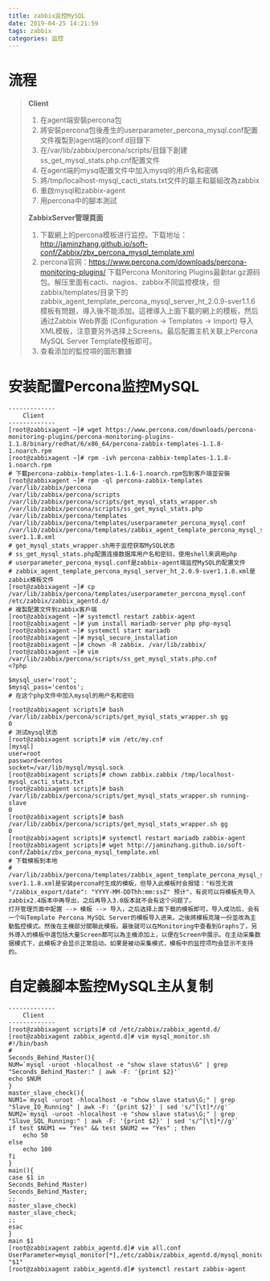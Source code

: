```yaml
---
title: zabbix监控MySQL
date: 2019-04-25 14:21:59
tags: zabbix
categories: 监控
---
```


# 流程

> **Client**
>
> 1. 在agent端安裝percona包
> 2. 將安裝percona包後產生的userparameter_percona_mysql.conf配置文件複製到agent端的conf.d目錄下
> 3. 在/var/lib/zabbix/percona/scripts/目錄下創建ss_get_mysql_stats.php.cnf配置文件
> 4. 在agent端的mysql配置文件中加入mysql的用戶名和密碼
> 5. 將/tmp/localhost-mysql_cacti_stats.txt文件的屬主和屬組改為zabbix
> 6. 重啟mysql和zabbix-agent
> 7. 用percona中的腳本測試
>
>
>
> **ZabbixServer管理頁面**
>
> 1. 下載網上的percona模板进行监控。下载地址：<http://jaminzhang.github.io/soft-conf/Zabbix/zbx_percona_mysql_template.xml>
> 2. percona官网：<https://www.percona.com/downloads/percona-monitoring-plugins/> 下载Percona Monitoring Plugins最新tar.gz源码包。解压里面有cacti、nagios、zabbix不同监控模块，但zabbix/templates/目录下的zabbix_agent_template_percona_mysql_server_ht_2.0.9-sver1.1.6模板有問題，導入後不能添加。這裡導入上面下載的網上的模板，然后通过Zabbix Web界面 (Configuration -> Templates -> Import) 导入XML模板，注意要另外选择上Screens。最后配置主机关联上Percona MySQL Server Template模板即可。
> 3. 查看添加的監控項的圖形數據



# 安装配置Percona监控MySQL

```shell
-------------
    Client
-------------
[root@zabbixagent ~]# wget https://www.percona.com/downloads/percona-monitoring-plugins/percona-monitoring-plugins-1.1.8/binary/redhat/6/x86_64/percona-zabbix-templates-1.1.8-1.noarch.rpm
[root@zabbixagent ~]# rpm -ivh percona-zabbix-templates-1.1.8-1.noarch.rpm
# 下載percona-zabbix-templates-1.1.6-1.noarch.rpm包到客戶端並安裝
[root@zabbixagent ~]# rpm -ql percona-zabbix-templates
/var/lib/zabbix/percona
/var/lib/zabbix/percona/scripts
/var/lib/zabbix/percona/scripts/get_mysql_stats_wrapper.sh
/var/lib/zabbix/percona/scripts/ss_get_mysql_stats.php
/var/lib/zabbix/percona/templates
/var/lib/zabbix/percona/templates/userparameter_percona_mysql.conf
/var/lib/zabbix/percona/templates/zabbix_agent_template_percona_mysql_server_ht_2.0.9-sver1.1.8.xml
# get_mysql_stats_wrapper.sh用于监控获取MySQL状态
# ss_get_mysql_stats.php配置连接数据库用户名和密码，使用shell来调用php
# userparameter_percona_mysql.conf是zabbix-agent端监控MySQL的配置文件 
# zabbix_agent_template_percona_mysql_server_ht_2.0.9-sver1.1.8.xml是zabbix模板文件 
[root@zabbixagent ~]# cp /var/lib/zabbix/percona/templates/userparameter_percona_mysql.conf /etc/zabbix/zabbix_agentd.d/
# 複製配置文件到zabbix客戶端
[root@zabbixagent ~]# systemctl restart zabbix-agent
[root@zabbixagent ~]# yum install mariadb-server php php-mysql
[root@zabbixagent ~]# systemctl start mariadb
[root@zabbixagent ~]# mysql_secure_installation
[root@zabbixagent ~]# chown -R zabbix. /var/lib/zabbix/
[root@zabbixagent ~]# vim /var/lib/zabbix/percona/scripts/ss_get_mysql_stats.php.cnf
<?php

$mysql_user='root';
$mysql_pass='centos';
# 在这个php文件中加入mysql的用户名和密码

[root@zabbixagent scripts]# bash /var/lib/zabbix/percona/scripts/get_mysql_stats_wrapper.sh gg
0
# 测试mysql状态
[root@zabbixagent scripts]# vim /etc/my.cnf
[mysql]
user=root
password=centos
socket=/var/lib/mysql/mysql.sock
[root@zabbixagent scripts]# chown zabbix.zabbix /tmp/localhost-mysql_cacti_stats.txt
[root@zabbixagent scripts]# bash /var/lib/zabbix/percona/scripts/get_mysql_stats_wrapper.sh running-slave
0
[root@zabbixagent scripts]# bash /var/lib/zabbix/percona/scripts/get_mysql_stats_wrapper.sh gg
0
[root@zabbixagent scripts]# systemctl restart mariadb zabbix-agent
[root@zabbixagent scripts]# wget http://jaminzhang.github.io/soft-conf/Zabbix/zbx_percona_mysql_template.xml
# 下载模板到本地
# /var/lib/zabbix/percona/templates/zabbix_agent_template_percona_mysql_server_ht_2.0.9-sver1.1.8.xml是安装percona时生成的模板，但导入此模板时会报错："标签无效 "/zabbix_export/date": "YYYY-MM-DDThh:mm:ssZ" 预计"，有说可以将模板先导入zabbix2.4版本中再导出，之后再导入3.0版本就不会有这个问题了。
打开管理页面中配置 --> 模板 --> 导入，之后选择上面下载的模板即可。导入成功后，会有一个叫Template Percona MySQL Server的模板导入进来。之後將模板克隆一份並改為主動監控模式。然後在主機部分關聯此模板。最後就可以在Monitoring中查看到Graphs了，另外導入的模板中還包括大量Screen都可以為主機添加上，以便在Screen中展示。在主动采集数据模式下，此模板才会显示正常启动。如果是被动采集模式，模板中的监控项均会显示不支持的。
```



# 自定義腳本監控MySQL主从复制

```shell
-------------
    Client
-------------
[root@zabbixagent scripts]# cd /etc/zabbix/zabbix_agentd.d/
[root@zabbixagent zabbix_agentd.d]# vim mysql_monitor.sh
#!/bin/bash
#
Seconds_Behind_Master(){
NUM=`mysql -uroot -hlocalhost -e "show slave status\G" | grep "Seconds_Behind_Master:" | awk -F: '{print $2}'`
echo $NUM
}
master_slave_check(){
NUM1=`mysql -uroot -hlocalhost -e "show slave status\G;" | grep "Slave_IO_Running" | awk -F: '{print $2}' | sed 's/^[\t]*//g'`
NUM2=`mysql -uroot -hlocalhost -e "show slave status\G;" | grep "Slave_SQL_Running:" | awk -F: '{print $2}' | sed 's/^[\t]*//g'`
if test $NUM1 == "Yes" && test $NUM2 == "Yes" ; then
    echo 50
else
    echo 100
fi
}
main(){
case $1 in
Seconds_Behind_Master)
Seconds_Behind_Master;
;;
master_slave_check)
master_slave_check;
;;
esac
}
main $1
[root@zabbixagent zabbix_agentd.d]# vim all.conf
UserParameter=mysql_monitor[*],/etc/zabbix/zabbix_agentd.d/mysql_monitor.sh "$1"
[root@zabbixagent zabbix_agentd.d]# systemctl restart zabbix-agent
```



